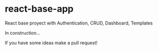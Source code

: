 # react-base-app
React base proyect with Authentication, CRUD, Dashboard, Templates

In construction...

If you have some ideas make a pull request!